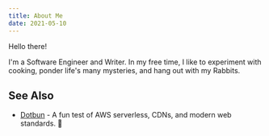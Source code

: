 ```yaml
---
title: About Me
date: 2021-05-10
---
```

Hello there!

I'm a Software Engineer and Writer. In my free time, I like to experiment with cooking, ponder life's many mysteries, and hang out with my Rabbits.

## See Also

* [Dotbun](https://dotbun.com) - A fun test of AWS serverless, CDNs, and modern web standards. 🐰
 